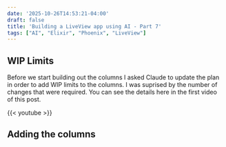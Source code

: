 ```yaml
---
date: '2025-10-26T14:53:21-04:00'
draft: false
title: 'Building a LiveView app using AI - Part 7'
tags: ["AI", "Elixir", "Phoenix", "LiveView"]
---
```


## WIP Limits

Before we start building out the columns I asked Claude to update the plan in order to add WIP limits to the columns. I was suprised by the number of changes that were required. You can see the details here in the first video of this post.

{{< youtube >}}

## Adding the columns
